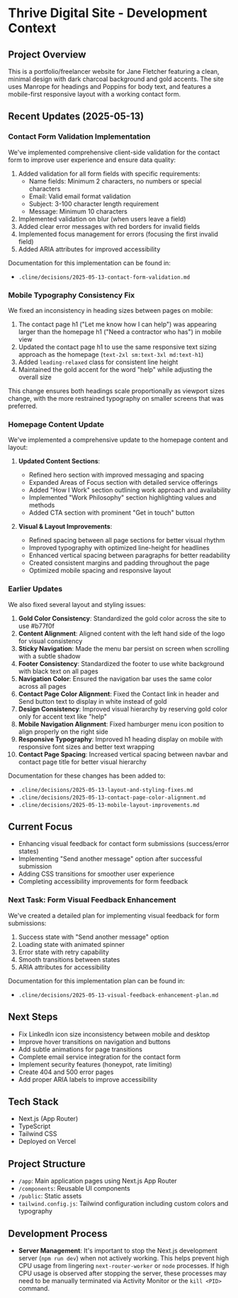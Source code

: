 # Thrive Digital Site - Development Context

## Project Overview
This is a portfolio/freelancer website for Jane Fletcher featuring a clean, minimal design with dark charcoal background and gold accents. The site uses Manrope for headings and Poppins for body text, and features a mobile-first responsive layout with a working contact form.

## Recent Updates (2025-05-13)
### Contact Form Validation Implementation
We've implemented comprehensive client-side validation for the contact form to improve user experience and ensure data quality:
1. Added validation for all form fields with specific requirements:
   - Name fields: Minimum 2 characters, no numbers or special characters
   - Email: Valid email format validation
   - Subject: 3-100 character length requirement
   - Message: Minimum 10 characters
2. Implemented validation on blur (when users leave a field)
3. Added clear error messages with red borders for invalid fields
4. Implemented focus management for errors (focusing the first invalid field)
5. Added ARIA attributes for improved accessibility

Documentation for this implementation can be found in:
- `.cline/decisions/2025-05-13-contact-form-validation.md`

### Mobile Typography Consistency Fix
We fixed an inconsistency in heading sizes between pages on mobile:
1. The contact page h1 ("Let me know how I can help") was appearing larger than the homepage h1 ("Need a contractor who has") in mobile view
2. Updated the contact page h1 to use the same responsive text sizing approach as the homepage (`text-2xl sm:text-3xl md:text-h1`)
3. Added `leading-relaxed` class for consistent line height
4. Maintained the gold accent for the word "help" while adjusting the overall size

This change ensures both headings scale proportionally as viewport sizes change, with the more restrained typography on smaller screens that was preferred.

### Homepage Content Update
We've implemented a comprehensive update to the homepage content and layout:

1. **Updated Content Sections**:
   - Refined hero section with improved messaging and spacing
   - Expanded Areas of Focus section with detailed service offerings
   - Added "How I Work" section outlining work approach and availability
   - Implemented "Work Philosophy" section highlighting values and methods
   - Added CTA section with prominent "Get in touch" button

2. **Visual & Layout Improvements**:
   - Refined spacing between all page sections for better visual rhythm
   - Improved typography with optimized line-height for headlines
   - Enhanced vertical spacing between paragraphs for better readability
   - Created consistent margins and padding throughout the page
   - Optimized mobile spacing and responsive layout

### Earlier Updates
We also fixed several layout and styling issues:

1. **Gold Color Consistency**: Standardized the gold color across the site to use #b77f0f
2. **Content Alignment**: Aligned content with the left hand side of the logo for visual consistency
3. **Sticky Navigation**: Made the menu bar persist on screen when scrolling with a subtle shadow
4. **Footer Consistency**: Standardized the footer to use white background with black text on all pages
5. **Navigation Color**: Ensured the navigation bar uses the same color across all pages
6. **Contact Page Color Alignment**: Fixed the Contact link in header and Send button text to display in white instead of gold
7. **Design Consistency**: Improved visual hierarchy by reserving gold color only for accent text like "help"
8. **Mobile Navigation Alignment**: Fixed hamburger menu icon position to align properly on the right side
9. **Responsive Typography**: Improved h1 heading display on mobile with responsive font sizes and better text wrapping
10. **Contact Page Spacing**: Increased vertical spacing between navbar and contact page title for better visual hierarchy

Documentation for these changes has been added to:
- `.cline/decisions/2025-05-13-layout-and-styling-fixes.md`
- `.cline/decisions/2025-05-13-contact-page-color-alignment.md`
- `.cline/decisions/2025-05-13-mobile-layout-improvements.md`

## Current Focus
- Enhancing visual feedback for contact form submissions (success/error states)
- Implementing "Send another message" option after successful submission
- Adding CSS transitions for smoother user experience
- Completing accessibility improvements for form feedback

### Next Task: Form Visual Feedback Enhancement
We've created a detailed plan for implementing visual feedback for form submissions:
1. Success state with "Send another message" option
2. Loading state with animated spinner
3. Error state with retry capability
4. Smooth transitions between states
5. ARIA attributes for accessibility

Documentation for this implementation plan can be found in:
- `.cline/decisions/2025-05-13-visual-feedback-enhancement-plan.md`

## Next Steps
- Fix LinkedIn icon size inconsistency between mobile and desktop
- Improve hover transitions on navigation and buttons
- Add subtle animations for page transitions
- Complete email service integration for the contact form
- Implement security features (honeypot, rate limiting)
- Create 404 and 500 error pages
- Add proper ARIA labels to improve accessibility

## Tech Stack
- Next.js (App Router)
- TypeScript
- Tailwind CSS
- Deployed on Vercel

## Project Structure
- `/app`: Main application pages using Next.js App Router
- `/components`: Reusable UI components
- `/public`: Static assets
- `tailwind.config.js`: Tailwind configuration including custom colors and typography

## Development Process
- **Server Management**: It's important to stop the Next.js development server (`npm run dev`) when not actively working. This helps prevent high CPU usage from lingering `next-router-worker` or `node` processes. If high CPU usage is observed after stopping the server, these processes may need to be manually terminated via Activity Monitor or the `kill <PID>` command.

